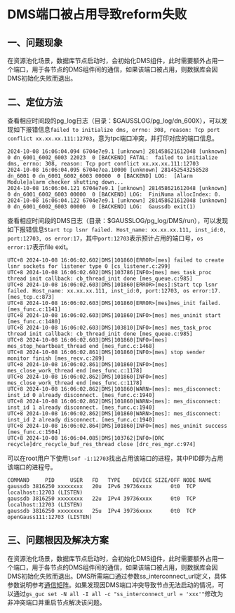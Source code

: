 # DMS端口被占用导致reform失败

## 一、问题现象
在资源池化场景，数据库节点启动时，会初始化DMS组件，此时需要额外占用一个端口，用于各节点的DMS组件间的通信，如果该端口被占用，则数据库会因DMS初始化失败而退出。

## 二、定位方法
查看相应时间段的pg_log日志（目录：$GAUSSLOG/pg_log/dn_600X），可以发现如下报错信息`failed to initialize dms, errno: 308, reason: Tcp port conflict xx.xx.xx.111:12703`，意为tpc端口冲突，并打印对应的端口信息。
```
2024-10-08 16:06:04.094 6704e7e9.1 [unknown] 281458621612048 [unknown] 0 dn_6001_6002_6003 22023  0 [BACKEND] FATAL:  failed to initialize dms, errno: 308, reason: Tcp port conflict xx.xx.xx.111:12703
2024-10-08 16:06:04.095 6704e7ea.10000 [unknown] 281452543258528 dn_6001 0 dn_6001_6002_6003 00000  0 [BACKEND] LOG:  [Alarm Module]alarm checker shutting down...
2024-10-08 16:06:04.121 6704e7e9.1 [unknown] 281458621612048 [unknown] 0 dn_6001_6002_6003 00000  0 [BACKEND] LOG:  FiniNuma allocIndex: 0.
2024-10-08 16:06:04.122 6704e7e9.1 [unknown] 281458621612048 [unknown] 0 dn_6001_6002_6003 00000  0 [BACKEND] LOG:  Gaussdb exit(1)
```
查看相应时间段的DMS日志（目录：$GAUSSLOG/pg_log/DMS/run），可以发现如下报错信息`Start tcp lsnr failed. Host_name: xx.xx.xx.111, inst_id:0, port:12703, os error:17`，其中`port:12703`表示预计占用的端口号，`os error:17`表示file exit。
```
UTC+8 2024-10-08 16:06:02.602|DMS|101860|ERROR>[mes] failed to create lsnr sockets for listener type 0 [cs_listener.c:299]
UTC+8 2024-10-08 16:06:02.602|DMS|103786|INFO>[mes] mes_task_proc thread init callback: cb_thread_init done [mes_queue.c:985]
UTC+8 2024-10-08 16:06:02.603|DMS|101860|ERROR>[mes]:Start tcp lsnr failed. Host_name: xx.xx.xx.111, inst_id:0, port:12703, os error:17. [mes_tcp.c:873]
UTC+8 2024-10-08 16:06:02.603|DMS|101860|ERROR>[mes]mes_init failed. [mes_func.c:1141]
UTC+8 2024-10-08 16:06:02.603|DMS|101860|INFO>[mes] mes_uninit start [mes_func.c:1480]
UTC+8 2024-10-08 16:06:02.603|DMS|103810|INFO>[mes] mes_task_proc thread init callback: cb_thread_init done [mes_queue.c:985]
UTC+8 2024-10-08 16:06:02.603|DMS|101860|INFO>[mes] mes_stop_heartbeat_thread end [mes_func.c:1468]
UTC+8 2024-10-08 16:06:02.861|DMS|101860|INFO>[mes] stop sender monitor finish [mes_recv.c:289]
UTC+8 2024-10-08 16:06:02.861|DMS|101860|INFO>[mes] mes_close_work_thread end [mes_func.c:1178]
UTC+8 2024-10-08 16:06:02.862|DMS|101860|INFO>[mes] mes_close_work_thread end [mes_func.c:1178]
UTC+8 2024-10-08 16:06:02.862|DMS|101860|WARN>[mes]: mes_disconnect: inst_id 0 already disconnect. [mes_func.c:1940]
UTC+8 2024-10-08 16:06:02.862|DMS|101860|WARN>[mes]: mes_disconnect: inst_id 1 already disconnect. [mes_func.c:1940]
UTC+8 2024-10-08 16:06:02.862|DMS|101860|WARN>[mes]: mes_disconnect: inst_id 2 already disconnect. [mes_func.c:1940]
UTC+8 2024-10-08 16:06:02.864|DMS|101860|INFO>[mes] mes_uninit success [mes_func.c:1504]
UTC+8 2024-10-08 16:06:04.085|DMS|103762|INFO>[DRC recycle]drc_recycle_buf_res_thread close [drc_res_mgr.c:974]
```
可以在root用户下使用`lsof -i:12703`找出占用该端口的进程，其中PID即为占用该端口的进程号。
```
COMMAND     PID     USER   FD   TYPE    DEVICE SIZE/OFF NODE NAME
gaussdb 3816250 xxxxxxxx   20u  IPv6 39736xxxx      0t0  TCP localhost:12703 (LISTEN)
gaussdb 3816250 xxxxxxxx   22u  IPv4 39736xxxx      0t0  TCP localhost:12703 (LISTEN)
gaussdb 3816250 xxxxxxxx   25u  IPv4 39736xxxx      0t0  TCP openGauss111:12703 (LISTEN)
```

## 三、问题根因及解决方案
在资源池化场景，数据库节点启动时，会初始化DMS组件，此时需要额外占用一个端口，用于各节点的DMS组件间的通信，如果该端口被占用，则数据库会因DMS初始化失败而退出。DMS所需端口通过参数ss_interconnect_url定义，具体参数说明参考[通信矩阵](../DatabaseReference/通信矩阵.md)。如果发现因DMS端口冲突导致节点无法启动的情况，可以通过`gs_guc set -N all -I all -c "ss_interconnect_url = 'xxx'"`修改为非冲突端口并重启节点解决该问题。